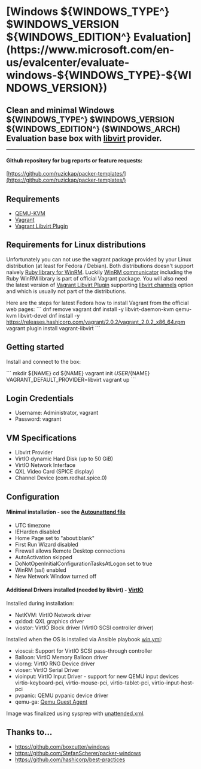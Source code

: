 # [Windows ${WINDOWS_TYPE^} $WINDOWS_VERSION ${WINDOWS_EDITION^} Evaluation](https://www.microsoft.com/en-us/evalcenter/evaluate-windows-${WINDOWS_TYPE}-${WINDOWS_VERSION})
## Clean and minimal Windows ${WINDOWS_TYPE^} $WINDOWS_VERSION ${WINDOWS_EDITION^} ($WINDOWS_ARCH) Evaluation base box with [libvirt](https://github.com/vagrant-libvirt/vagrant-libvirt) provider.

---

#### Github repository for bug reports or feature requests:

[https://github.com/ruzickap/packer-templates/](https://github.com/ruzickap/packer-templates/)


## Requirements
* [QEMU-KVM](https://en.wikibooks.org/wiki/QEMU/Installing_QEMU)
* [Vagrant](https://www.vagrantup.com/downloads.html)
* [Vagrant Libvirt Plugin](https://github.com/pradels/vagrant-libvirt#installation)


## Requirements for Linux distributions
Unfortunately you can not use the vagrant package provided by your Linux distribution (at least for Fedora / Debian).
Both distributions doesn't support naively [Ruby library for WinRM](https://github.com/WinRb/WinRM).
Luckily [WinRM communicator](https://github.com/mitchellh/vagrant/tree/master/plugins/communicators/winrm) including the Ruby WinRM library is part of official Vagrant package.
You will also need the latest version of [Vagrant Libvirt Plugin](https://github.com/pradels/vagrant-libvirt#installation) supporting [libvirt channels](https://libvirt.org/formatdomain.html#elementCharChannel) option and which is usually not part of the distributions.

Here are the steps for latest Fedora how to install Vagrant from the official web pages:
\`\`\`
dnf remove vagrant
dnf install -y libvirt-daemon-kvm qemu-kvm libvirt-devel
dnf install -y https://releases.hashicorp.com/vagrant/2.0.2/vagrant_2.0.2_x86_64.rpm
vagrant plugin install vagrant-libvirt
\`\`\`


## Getting started

Install and connect to the box:

\`\`\`
mkdir ${NAME}
cd ${NAME}
vagrant init ${USER}/${NAME}
VAGRANT_DEFAULT_PROVIDER=libvirt vagrant up
\`\`\`


## Login Credentials

* Username: Administrator, vagrant
* Password: vagrant


## VM Specifications

* Libvirt Provider
* VirtIO dynamic Hard Disk (up to 50 GiB)
* VirtIO Network Interface
* QXL Video Card (SPICE display)
* Channel Device (com.redhat.spice.0)


## Configuration

#### Minimal installation - see the [Autounattend file](https://github.com/ruzickap/packer-templates/blob/master/http/windows-${WINDOWS_TYPE}-${WINDOWS_VERSION}/Autounattend.xml)

* UTC timezone
* IEHarden disabled
* Home Page set to "about:blank"
* First Run Wizard disabled
* Firewall allows Remote Desktop connections
* AutoActivation skipped
* DoNotOpenInitialConfigurationTasksAtLogon set to true
* WinRM (ssl) enabled
* New Network Window turned off

#### Additional Drivers installed (needed by libvirt) - [VirtIO](https://fedoraproject.org/wiki/Windows_Virtio_Drivers)

Installed during installation:
* NetKVM: VirtIO Network driver
* qxldod: QXL graphics driver
* viostor: VirtIO Block driver (VirtIO SCSI controller driver)

Installed when the OS is installed via Ansible playbook [win.yml](https://github.com/ruzickap/packer-templates/blob/master/ansible/win.yml):
* vioscsi: Support for VirtIO SCSI pass-through controller
* Balloon: VirtIO Memory Balloon driver
* viorng: VirtIO RNG Device driver
* vioser: VirtIO Serial Driver
* vioinput: VirtIO Input Driver - support for new QEMU input devices virtio-keyboard-pci, virtio-mouse-pci, virtio-tablet-pci, virtio-input-host-pci
* pvpanic: QEMU pvpanic device driver
* qemu-ga: [Qemu Guest Agent](http://wiki.libvirt.org/page/Qemu_guest_agent)

Image was finalized using sysprep with [unattended.xml](https://github.com/ruzickap/packer-templates/blob/master/scripts/win-common/unattend.xml).


## Thanks to...

* https://github.com/boxcutter/windows
* https://github.com/StefanScherer/packer-windows
* https://github.com/hashicorp/best-practices
